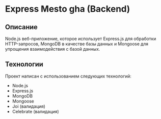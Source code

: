 # Express Mesto gha (Backend)
## Описание
Node.js веб-приложение, которое использует Express.js для обработки HTTP-запросов, MongoDB в качестве базы данных и Mongoose для упрощения взаимодействия с базой данных.

## Технологии
Проект написан с использованием следующих технологий:
- Node.js
- Express.js
- MongoDB
- Mongoose
- Joi (валидация)
- Celebrate (валидация)

